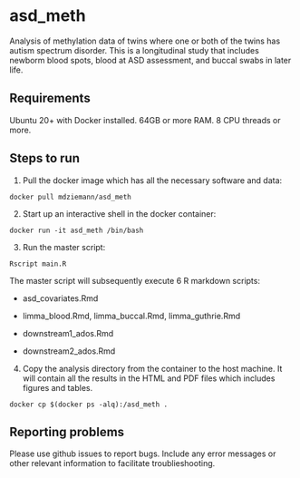 # asd_meth

Analysis of methylation data of twins where one or both of the twins has autism spectrum disorder.
This is a longitudinal study that includes newborm blood spots, blood at ASD assessment, and
buccal swabs in later life.

## Requirements

Ubuntu 20+ with Docker installed.
64GB or more RAM.
8 CPU threads or more.

## Steps to run

1. Pull the docker image which has all the necessary software and data:

```
docker pull mdziemann/asd_meth
```

2. Start up an interactive shell in the docker container:

```
docker run -it asd_meth /bin/bash
```

3. Run the master script:

```
Rscript main.R
```

The master script will subsequently execute 6 R markdown scripts:

* asd_covariates.Rmd

* limma_blood.Rmd, limma_buccal.Rmd, limma_guthrie.Rmd

* downstream1_ados.Rmd

* downstream2_ados.Rmd

4. Copy the analysis directory from the container to the host machine.
It will contain all the results in the HTML and PDF files which includes figures and tables.

```
docker cp $(docker ps -alq):/asd_meth .
```

## Reporting problems

Please use github issues to report bugs.
Include any error messages or other relevant information to facilitate troublieshooting.
